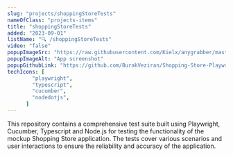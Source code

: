 ```yaml
---
slug: "projects/shoppingStoreTests"
nameOfClass: "projects-items"
title: "shoppingStoreTests"
added: "2023-09-01"
listName: "🔍 /shoppingStoreTests"
video: "false"
popupImageSrc: "https://raw.githubusercontent.com/Kielx/anygrabber/master/assets_readme/screenshot1.png"
popupImageAlt: "App screenshot"
popupGithubLink: "https://github.com/BurakVeziran/Shopping-Store-Playwright-Tests"
techIcons: [
        "playwright",
        "typescript",
        "cucumber",
        "nodedotjs",
      ]
---
```


This repository contains a comprehensive test suite built using Playwright, Cucumber, Typescript and Node.js for testing the functionality of the mockup Shopping Store application. The tests cover various scenarios and user interactions to ensure the reliability and accuracy of the application.